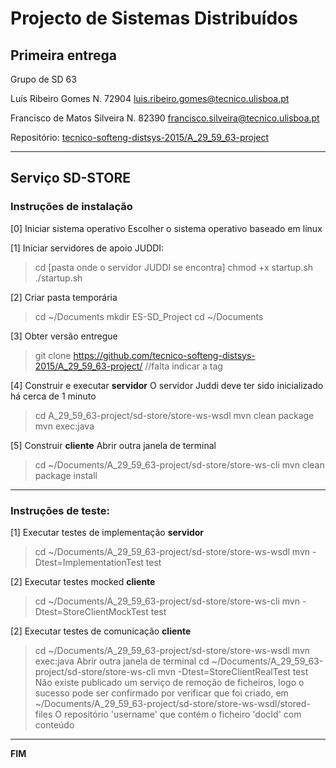 # Projecto de Sistemas Distribuí­dos #

## Primeira entrega ##

Grupo de SD 63

Luís Ribeiro Gomes
    N. 72904
    luis.ribeiro.gomes@tecnico.ulisboa.pt
    
Francisco de Matos Silveira
    N. 82390
    francisco.silveira@tecnico.ulisboa.pt


Repositório:
[tecnico-softeng-distsys-2015/A_29_59_63-project](https://github.com/tecnico-softeng-distsys-2015/A_29_59_63-project/)


-------------------------------------------------------------------------------

## Serviço SD-STORE 

### Instruções de instalação 

[0] Iniciar sistema operativo
Escolher o sistema operativo baseado em linux


[1] Iniciar servidores de apoio
JUDDI:
> cd [pasta onde o servidor JUDDI se encontra]
> chmod +x startup.sh
> ./startup.sh


[2] Criar pasta temporária
> cd ~/Documents
> mkdir ES-SD_Project
> cd ~/Documents


[3] Obter versão entregue
> git clone https://github.com/tecnico-softeng-distsys-2015/A_29_59_63-project/
//falta indicar a tag


[4] Construir e executar **servidor**
O servidor Juddi deve ter sido inicializado há cerca de 1 minuto
> cd A_29_59_63-project/sd-store/store-ws-wsdl
> mvn clean package 
> mvn exec:java


[5] Construir **cliente**
Abrir outra janela de terminal
> cd ~/Documents/A_29_59_63-project/sd-store/store-ws-cli
> mvn clean package install


-------------------------------------------------------------------------------

### Instruções de teste: ###

[1] Executar testes de implementação **servidor**
> cd ~/Documents/A_29_59_63-project/sd-store/store-ws-wsdl
> mvn -Dtest=ImplementationTest test

[2] Executar testes mocked **cliente**
> cd ~/Documents/A_29_59_63-project/sd-store/store-ws-cli
> mvn -Dtest=StoreClientMockTest test

[2] Executar testes de comunicação **cliente**
> cd ~/Documents/A_29_59_63-project/sd-store/store-ws-wsdl
> mvn exec:java
Abrir outra janela de terminal
> cd ~/Documents/A_29_59_63-project/sd-store/store-ws-cli
> mvn -Dtest=StoreClientRealTest test
Não existe publicado um serviço de remoção de ficheiros, logo o 
sucesso pode ser confirmado por verificar que foi criado, em
~/Documents/A_29_59_63-project/sd-store/store-ws-wsdl/stored-files
O repositório 'username' que contém o ficheiro 'docId' com
conteúdo

-------------------------------------------------------------------------------
**FIM**
